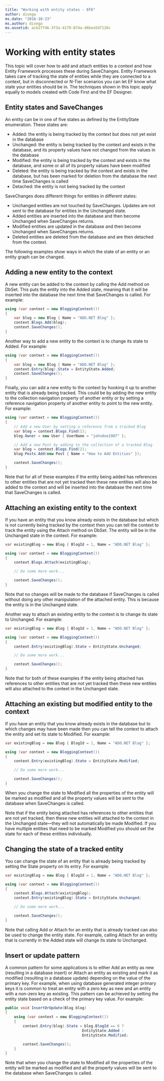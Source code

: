 ```yaml
---
title: "Working with entity states - EF6"
author: divega
ms.date: "2016-10-23"
ms.author: divega
ms.assetid: acb27f46-3f3a-4179-874a-d6bea5d7120c
---
```

# Working with entity states
This topic will cover how to add and attach entities to a context and how Entity Framework processes these during SaveChanges.
Entity Framework takes care of tracking the state of entities while they are connected to a context, but in disconnected or N-Tier scenarios you can let EF know what state your entities should be in.
The techniques shown in this topic apply equally to models created with Code First and the EF Designer.  

## Entity states and SaveChanges

An entity can be in one of five states as defined by the EntityState enumeration. These states are:  

- Added: the entity is being tracked by the context but does not yet exist in the database  
- Unchanged: the entity is being tracked by the context and exists in the database, and its property values have not changed from the values in the database  
- Modified: the entity is being tracked by the context and exists in the database, and some or all of its property values have been modified  
- Deleted: the entity is being tracked by the context and exists in the database, but has been marked for deletion from the database the next time SaveChanges is called  
- Detached: the entity is not being tracked by the context  

SaveChanges does different things for entities in different states:  

- Unchanged entities are not touched by SaveChanges. Updates are not sent to the database for entities in the Unchanged state.  
- Added entities are inserted into the database and then become Unchanged when SaveChanges returns.  
- Modified entities are updated in the database and then become Unchanged when SaveChanges returns.  
- Deleted entities are deleted from the database and are then detached from the context.  

The following examples show ways in which the state of an entity or an entity graph can be changed.  

## Adding a new entity to the context  

A new entity can be added to the context by calling the Add method on DbSet.
This puts the entity into the Added state, meaning that it will be inserted into the database the next time that SaveChanges is called.
For example:  

``` csharp
using (var context = new BloggingContext())
{
    var blog = new Blog { Name = "ADO.NET Blog" };
    context.Blogs.Add(blog);
    context.SaveChanges();
}
```  

Another way to add a new entity to the context is to change its state to Added. For example:  

``` csharp
using (var context = new BloggingContext())
{
    var blog = new Blog { Name = "ADO.NET Blog" };
    context.Entry(blog).State = EntityState.Added;
    context.SaveChanges();
}
```  

Finally, you can add a new entity to the context by hooking it up to another entity that is already being tracked.
This could be by adding the new entity to the collection navigation property of another entity or by setting a reference navigation property of another entity to point to the new entity. For example:  

``` csharp
using (var context = new BloggingContext())
{
    // Add a new User by setting a reference from a tracked Blog
    var blog = context.Blogs.Find(1);
    blog.Owner = new User { UserName = "johndoe1987" };

    // Add a new Post by adding to the collection of a tracked Blog
    var blog = context.Blogs.Find(2);
    blog.Posts.Add(new Post { Name = "How to Add Entities" });

    context.SaveChanges();
}
```  

Note that for all of these examples if the entity being added has references to other entities that are not yet tracked then these new entities will also be added to the context and will be inserted into the database the next time that SaveChanges is called.  

## Attaching an existing entity to the context  

If you have an entity that you know already exists in the database but which is not currently being tracked by the context then you can tell the context to track the entity using the Attach method on DbSet. The entity will be in the Unchanged state in the context. For example:  

``` csharp
var existingBlog = new Blog { BlogId = 1, Name = "ADO.NET Blog" };

using (var context = new BloggingContext())
{
    context.Blogs.Attach(existingBlog);

    // Do some more work...  

    context.SaveChanges();
}
```  

Note that no changes will be made to the database if SaveChanges is called without doing any other manipulation of the attached entity. This is because the entity is in the Unchanged state.  

Another way to attach an existing entity to the context is to change its state to Unchanged. For example:  

``` csharp
var existingBlog = new Blog { BlogId = 1, Name = "ADO.NET Blog" };

using (var context = new BloggingContext())
{
    context.Entry(existingBlog).State = EntityState.Unchanged;

    // Do some more work...  

    context.SaveChanges();
}
```  

Note that for both of these examples if the entity being attached has references to other entities that are not yet tracked then these new entities will also attached to the context in the Unchanged state.  

## Attaching an existing but modified entity to the context  

If you have an entity that you know already exists in the database but to which changes may have been made then you can tell the context to attach the entity and set its state to Modified.
For example:  

``` csharp
var existingBlog = new Blog { BlogId = 1, Name = "ADO.NET Blog" };

using (var context = new BloggingContext())
{
    context.Entry(existingBlog).State = EntityState.Modified;

    // Do some more work...  

    context.SaveChanges();
}
```  

When you change the state to Modified all the properties of the entity will be marked as modified and all the property values will be sent to the database when SaveChanges is called.  

Note that if the entity being attached has references to other entities that are not yet tracked, then these new entities will attached to the context in the Unchanged state—they will not automatically be made Modified.
If you have multiple entities that need to be marked Modified you should set the state for each of these entities individually.  

## Changing the state of a tracked entity  

You can change the state of an entity that is already being tracked by setting the State property on its entry. For example:  

``` csharp
var existingBlog = new Blog { BlogId = 1, Name = "ADO.NET Blog" };

using (var context = new BloggingContext())
{
    context.Blogs.Attach(existingBlog);
    context.Entry(existingBlog).State = EntityState.Unchanged;

    // Do some more work...  

    context.SaveChanges();
}
```  

Note that calling Add or Attach for an entity that is already tracked can also be used to change the entity state. For example, calling Attach for an entity that is currently in the Added state will change its state to Unchanged.  

## Insert or update pattern  

A common pattern for some applications is to either Add an entity as new (resulting in a database insert) or Attach an entity as existing and mark it as modified (resulting in a database update) depending on the value of the primary key.
For example, when using database generated integer primary keys it is common to treat an entity with a zero key as new and an entity with a non-zero key as existing.
This pattern can be achieved by setting the entity state based on a check of the primary key value. For example:  

``` csharp
public void InsertOrUpdate(Blog blog)
{
    using (var context = new BloggingContext())
    {
        context.Entry(blog).State = blog.BlogId == 0 ?
                                   EntityState.Added :
                                   EntityState.Modified;

        context.SaveChanges();
    }
}
```  

Note that when you change the state to Modified all the properties of the entity will be marked as modified and all the property values will be sent to the database when SaveChanges is called.  
